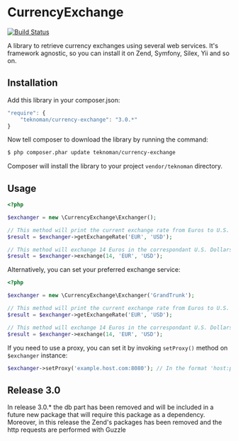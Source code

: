 CurrencyExchange
=================
[![Build Status](https://travis-ci.org/teknoman/currency-exchange.svg?branch=master)](https://travis-ci.org/teknoman/currency-exchange)

A library to retrieve currency exchanges using several web services. It's framework agnostic, so you can install it on Zend, Symfony, Silex, Yii and so on.

## Installation
Add this library in your composer.json:

```js
"require": {
	"teknoman/currency-exchange": "3.0.*"
}
```

Now tell composer to download the library by running the command:

```bash
$ php composer.phar update teknoman/currency-exchange
```

Composer will install the library to your project `vendor/teknoman` directory.
## Usage
```php
<?php

$exchanger = new \CurrencyExchange\Exchanger();

// This method will print the current exchange rate from Euros to U.S. Dollars using default web service (YahooFinance)
$result = $exchanger->getExchangeRate('EUR', 'USD');

// This method will exchange 14 Euros in the correspondant U.S. Dollars, it uses the default exchange service (YahooFinance)
$result = $exchanger->exchange(14, 'EUR', 'USD');
```

Alternatively, you can set your preferred exchange service:
```php
<?php

$exchanger = new \CurrencyExchange\Exchanger('GrandTrunk');

// This method will print the current exchange rate from Euros to U.S. Dollars using GrandTrunk web service
$result = $exchanger->getExchangeRate('EUR', 'USD');

// This method will exchange 14 Euros in the correspondant U.S. Dollars using GrandTrunk web service
$result = $exchanger->exchange(14, 'EUR', 'USD');
```

If you need to use a proxy, you can set it by invoking `setProxy()` method on `$exchanger` instance:
```php
$exchanger->setProxy('example.host.com:8080'); // In the format 'host:port'
```
## Release 3.0
In release 3.0.* the db part has been removed and will be included in a future new package 
that will require this package as a dependency. Moreover, in this release the 
Zend's packages has been removed and the http requests are performed with Guzzle
